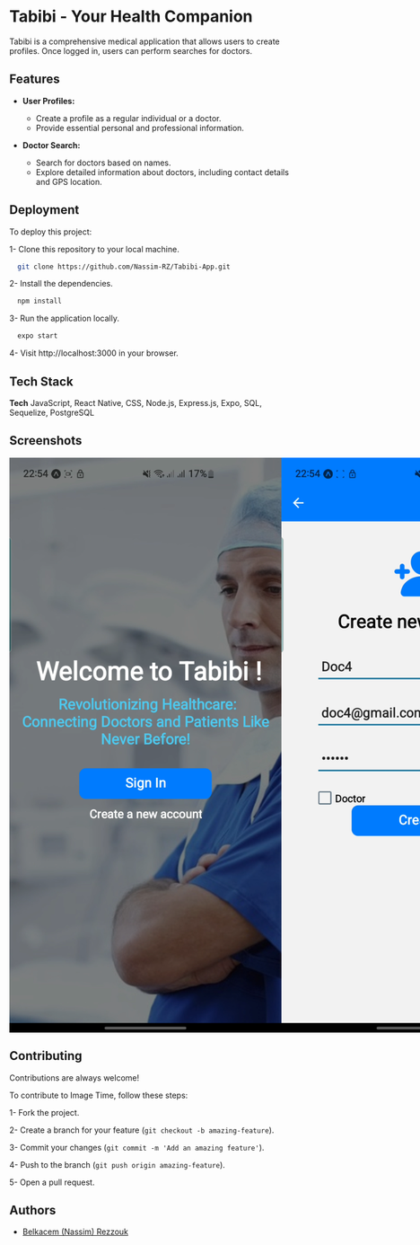 #  Tabibi - Your Health Companion
Tabibi is a comprehensive medical application that allows users to create profiles. Once logged in, users can perform searches for doctors.



## Features
- **User Profiles:**
  - Create a profile as a regular individual or a doctor.
  - Provide essential personal and professional information.

- **Doctor Search:**
  - Search for doctors based on names.
  - Explore detailed information about doctors, including contact details and GPS location.
## Deployment
To deploy this project:

1- Clone this repository to your local machine.
```bash
  git clone https://github.com/Nassim-RZ/Tabibi-App.git
```

2- Install the dependencies.
```bash
  npm install
```

3- Run the application locally.

```bash
  expo start
```

4- Visit http://localhost:3000 in your browser.
## Tech Stack

**Tech** JavaScript, React Native, CSS, Node.js, Express.js, Expo, SQL, Sequelize, PostgreSQL



## Screenshots

<div style="display: flex;">

  <img src="https://github.com/Nassim-RZ/Tabibi-App/blob/5d8244c67aebd733cb9958228391d3d68b52683b/mobile/mobile/ScreenShot/1.png" alt="Home">

  <img src="https://github.com/Nassim-RZ/Tabibi-App/blob/5d8244c67aebd733cb9958228391d3d68b52683b/mobile/mobile/ScreenShot/2.png" alt="Register">

  <img src="https://github.com/Nassim-RZ/Tabibi-App/blob/5d8244c67aebd733cb9958228391d3d68b52683b/mobile/mobile/ScreenShot/6.png" alt="Doctor">

</div>


## Contributing

Contributions are always welcome!

To contribute to Image Time, follow these steps:

1- Fork the project.

2- Create a branch for your feature (`git checkout -b amazing-feature`).

3- Commit your changes (`git commit -m 'Add an amazing feature'`).

4- Push to the branch (`git push origin amazing-feature`).

5- Open a pull request.


## Authors

- [Belkacem (Nassim) Rezzouk](https://github.com/Nassim-RZ)
